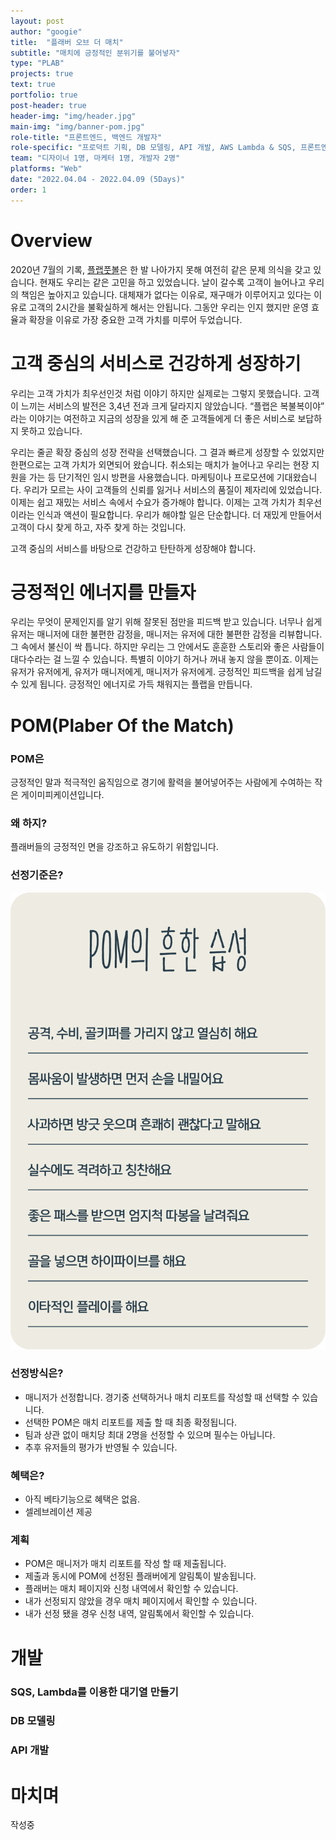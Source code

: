 ```yaml
---
layout: post
author: "googie"
title:  "플래버 오브 더 매치"
subtitle: "매치에 긍정적인 분위기를 불어넣자"
type: "PLAB"
projects: true
text: true
portfolio: true
post-header: true
header-img: "img/header.jpg"
main-img: "img/banner-pom.jpg"
role-title: "프론트엔드, 백엔드 개발자"
role-specific: "프로덕트 기획, DB 모델링, API 개발, AWS Lambda & SQS, 프론트엔드 개발"
team: "디자이너 1명, 마케터 1명, 개발자 2명"
platforms: "Web"
date: "2022.04.04 - 2022.04.09 (5Days)"
order: 1
---
```

# Overview

2020년 7월의 기록, [플랩풋볼](https://www.plabfootball.com)은 한 발 나아가지 못해 여전히 같은 문제 의식을 갖고 있습니다. 현재도 우리는 같은 고민을 하고 있었습니다. 날이 갈수록 고객이 늘어나고 우리의 책임은 높아지고 있습니다. 대체재가 없다는 이유로, 재구매가 이루어지고 있다는 이유로 고객의 2시간을 불확실하게 해서는 안됩니다. 그동안 우리는 인지 했지만 운영 효율과 확장을 이유로 가장 중요한 고객 가치를 미루어 두었습니다.

# 고객 중심의 서비스로 건강하게 성장하기

우리는 고객 가치가 최우선인것 처럼 이야기 하지만 실제로는 그렇지 못했습니다. 고객이 느끼는 서비스의 발전은 3,4년 전과 크게 달라지지 않았습니다. “플랩은 복불복이야” 라는 이야기는 여전하고 지금의 성장을 있게 해 준 고객들에게 더 좋은 서비스로 보답하지 못하고 있습니다.

우리는 줄곧 확장 중심의 성장 전략을 선택했습니다. 그 결과 빠르게 성장할 수 있었지만 한편으로는 고객 가치가 외면되어 왔습니다. 취소되는 매치가 늘어나고 우리는 현장 지원을 가는 등 단기적인 임시 방편을 사용했습니다. 마케팅이나 프로모션에 기대왔습니다. 우리가 모르는 사이 고객들의 신뢰를 잃거나 서비스의 품질이 제자리에 있었습니다. 이제는 쉽고 재밌는 서비스 속에서 수요가 증가해야 합니다. 이제는 고객 가치가 최우선이라는 인식과 액션이 필요합니다. 우리가 해야할 일은 단순합니다. 더 재밌게 만들어서 고객이 다시 찾게 하고, 자주 찾게 하는 것입니다.

고객 중심의 서비스를 바탕으로 건강하고 탄탄하게 성장해야 합니다.


# 긍정적인 에너지를 만들자

우리는 무엇이 문제인지를 알기 위해 잘못된 점만을 피드백 받고 있습니다. 너무나 쉽게 유저는 매니저에 대한 불편한 감정을, 매니저는 유저에 대한 불편한 감정을 리뷰합니다. 그 속에서 불신이 싹 틉니다. 하지만 우리는 그 안에서도 훈훈한 스토리와 좋은 사람들이 대다수라는 걸 느낄 수 있습니다. 특별히 이야기 하거나 꺼내 놓지 않을 뿐이죠. 이제는 유저가 유저에게, 유저가 매니저에게, 매니저가 유저에게. 긍정적인 피드백을 쉽게 남길 수 있게 됩니다. 긍정적인 에너지로 가득 채워지는 플랩을 만듭니다.


# POM(Plaber Of the Match)

### POM은

긍정적인 말과 적극적인 움직임으로 경기에 활력을 불어넣어주는 사람에게 수여하는 작은 게이미피케이션입니다.

### 왜 하지?

플래버들의 긍정적인 면을 강조하고 유도하기 위함입니다.

### 선정기준은?

![POM의 흔한 습성](img/pom_guide.png)

### 선정방식은?

- 매니저가 선정합니다. 경기중 선택하거나 매치 리포트를 작성할 때 선택할 수 있습니다.
- 선택한 POM은 매치 리포트를 제출 할 때 최종 확정됩니다.
- 팀과 상관 없이 매치당 최대 2명을 선정할 수 있으며 필수는 아닙니다.
- 추후 유저들의 평가가 반영될 수 있습니다.

### 혜택은?

- 아직 베타기능으로 혜택은 없음.
- 셀레브레이션 제공

### 계획

- POM은 매니저가 매치 리포트를 작성 할 때 제출됩니다.
- 제출과 동시에 POM에 선정된 플래버에게 알림톡이 발송됩니다.
- 플래버는 매치 페이지와 신청 내역에서 확인할 수 있습니다.
- 내가 선정되지 않았을 경우 매치 페이지에서 확인할 수 있습니다.
- 내가 선정 됐을 경우 신청 내역, 알림톡에서 확인할 수 있습니다.


# 개발

### SQS, Lambda를 이용한 대기열 만들기


### DB 모델링


### API 개발


# 마치며

작성중